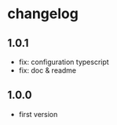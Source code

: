 # changelog

## 1.0.1

- fix: configuration typescript
- fix: doc & readme

## 1.0.0

- first version